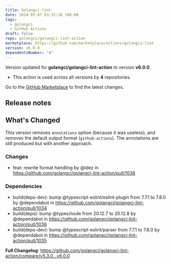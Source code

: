 ```yaml
---
title: Golangci-lint
date: 2024-05-07 03:32:10 +00:00
tags:
  - golangci
  - GitHub Actions
draft: false
repo: golangci/golangci-lint-action
marketplace: https://github.com/marketplace/actions/golangci-lint
version: v6.0.0
dependentsNumber: "4"
---
```



Version updated for **golangci/golangci-lint-action** to version **v6.0.0**.
- This action is used across all versions by **4** repositories.

Go to the [GitHub Marketplace](https://github.com/marketplace/actions/golangci-lint) to find the latest changes.

## Release notes

<!-- Release notes generated using configuration in .github/release.yml at v6.0.0 -->

## What's Changed

This version removes `annotations` option (because it was useless), and removes the default output format (`github-actions`).
The annotations are still produced but with another approach.

### Changes
* feat: rewrite format handling by @ldez in https://github.com/golangci/golangci-lint-action/pull/1038
### Dependencies
* build(deps-dev): bump @typescript-eslint/eslint-plugin from 7.7.1 to 7.8.0 by @dependabot in https://github.com/golangci/golangci-lint-action/pull/1034
* build(deps): bump @types/node from 20.12.7 to 20.12.8 by @dependabot in https://github.com/golangci/golangci-lint-action/pull/1036
* build(deps-dev): bump @typescript-eslint/parser from 7.7.1 to 7.8.0 by @dependabot in https://github.com/golangci/golangci-lint-action/pull/1035


**Full Changelog**: https://github.com/golangci/golangci-lint-action/compare/v5.3.0...v6.0.0
